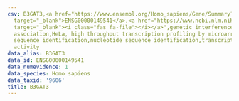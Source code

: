 ```yaml
---
csv: B3GAT3,<a href="https://www.ensembl.org/Homo_sapiens/Gene/Summary?db=core;g=ENSG00000149541"
  target="_blank">ENSG00000149541</a>,<a href="https://www.ncbi.nlm.nih.gov/pubmed/17216044"
  target="_blank"><i class="fas fa-file"></i></a>",genetic interference,functional
  association,HeLa, high throughput transcription profiling by microarray,nucleotide
  sequence identification,nucleotide sequence identification,transcriptional regulation,up-regulates
  activity
data_alias: B3GAT3
data_id: ENSG00000149541
data_numevidence: 1
data_species: Homo sapiens
data_taxid: '9606'
title: B3GAT3
---
```

